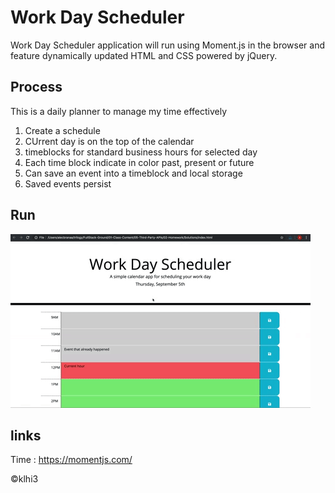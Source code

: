 # Work Day Scheduler
   
  Work Day Scheduler application will run using Moment.js in the browser and feature dynamically updated HTML and CSS powered by jQuery.
  

## Process

This is a daily planner to manage my time effectively

1. Create a schedule
2. CUrrent day is on the top of the calendar
3. timeblocks for standard business hours for selected day
4. Each time block indicate in color past, present or future
5. Can save an event into a timeblock and local storage
6. Saved events persist
  

 ## Run
![Work Day Scheduler](./Assets/05-third-party-apis-homework-demo.gif)


## links
Time : https://momentjs.com/

 

:copyright:klhi3
